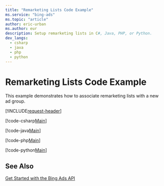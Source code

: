 ```yaml
---
title: "Remarketing Lists Code Example"
ms.service: "bing-ads"
ms.topic: "article"
author: eric-urban
ms.author: eur
description: Setup remarketing lists in C#, Java, PHP, or Python.
dev_langs:
  - csharp
  - java
  - php
  - python
---
```

# Remarketing Lists Code Example
This example demonstrates how to associate remarketing lists with a new ad group.

[!INCLUDE[request-header](./includes/code-tips.md)]

[!code-csharp[Main](../../../BingAds-dotNet-SDK/examples/BingAdsExamples/BingAdsExamplesLibrary/v13/RemarketingLists.cs)]

[!code-java[Main](../../../BingAds-Java-SDK/examples/BingAdsDesktopApp/src/main/java/com/microsoft/bingads/examples/v13/RemarketingLists.java)]

[!code-php[Main](../../../BingAds-PHP-SDK/samples/V13/RemarketingLists.php)]

[!code-python[Main](../../../BingAds-Python-SDK/examples/v13/remarketing_lists.py)]

## See Also
[Get Started with the Bing Ads API](get-started.md)  
